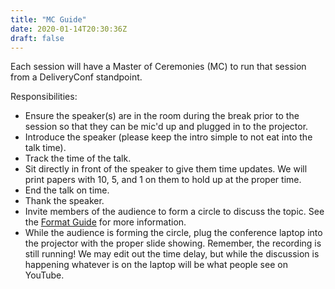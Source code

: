 ```yaml
---
title: "MC Guide"
date: 2020-01-14T20:30:36Z
draft: false
---
```


Each session will have a Master of Ceremonies (MC) to run that session from a DeliveryConf standpoint.

Responsibilities:

- Ensure the speaker(s) are in the room during the break prior to the session so that they can be mic'd up and plugged in to the projector.
- Introduce the speaker (please keep the intro simple to not eat into the talk time).
- Track the time of the talk.
- Sit directly in front of the speaker to give them time updates. We will print papers with 10, 5, and 1 on them to hold up at the proper time.
- End the talk on time.
- Thank the speaker.
- Invite members of the audience to form a circle to discuss the topic. See the [Format Guide](/format-guide/) for more information.
- While the audience is forming the circle, plug the conference laptop into the projector with the proper slide showing. Remember, the recording is still running! We may edit out the time delay, but while the discussion is happening whatever is on the laptop will be what people see on YouTube.
